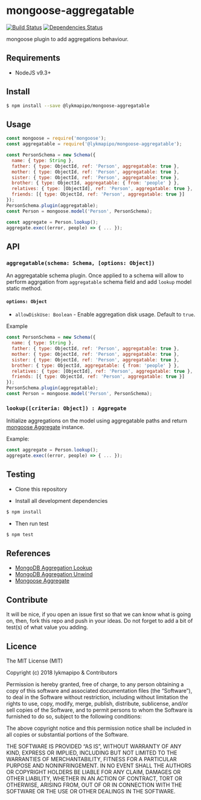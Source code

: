 # mongoose-aggregatable

[![Build Status](https://travis-ci.org/lykmapipo/mongoose-aggregatable.svg?branch=master)](https://travis-ci.org/lykmapipo/mongoose-aggregatable)
[![Dependencies Status](https://david-dm.org/lykmapipo/mongoose-aggregatable/status.svg)](https://david-dm.org/lykmapipo/mongoose-aggregatable)

mongoose plugin to add aggregations behaviour. 

## Requirements

- NodeJS v9.3+

## Install
```sh
$ npm install --save @lykmapipo/mongoose-aggregatable
```

## Usage

```javascript
const mongoose = require('mongoose');
const aggregatable = require('@lykmapipo/mongoose-aggregatable');

const PersonSchema = new Schema({
  name: { type: String },
  father: { type: ObjectId, ref: 'Person', aggregatable: true },
  mother: { type: ObjectId, ref: 'Person', aggregatable: true },
  sister: { type: ObjectId, ref: 'Person', aggregatable: true },
  brother: { type: ObjectId, aggregatable: { from: 'people' } },
  relatives: { type: [ObjectId], ref: 'Person', aggregatable: true },
  friends: [{ type: ObjectId, ref: 'Person', aggregatable: true }]
});
PersonSchema.plugin(aggregatable);
const Person = mongoose.model('Person', PersonSchema);

const aggregate = Person.lookup();
aggregate.exec((error, people) => { ... });

```

## API

### `aggregatable(schema: Schema, [options: Object])`
An aggregatable schema plugin. Once applied to a schema will allow to perform aggrgation from `aggregatable` schema field and add `lookup` model static method.

#### `options: Object`
- `allowDiskUse: Boolean` - Enable aggregation disk usage. Default to `true`.

Example
```js
const PersonSchema = new Schema({
  name: { type: String },
  father: { type: ObjectId, ref: 'Person', aggregatable: true },
  mother: { type: ObjectId, ref: 'Person', aggregatable: true },
  sister: { type: ObjectId, ref: 'Person', aggregatable: true },
  brother: { type: ObjectId, aggregatable: { from: 'people' } },
  relatives: { type: [ObjectId], ref: 'Person', aggregatable: true },
  friends: [{ type: ObjectId, ref: 'Person', aggregatable: true }]
});
PersonSchema.plugin(aggregatable);
const Person = mongoose.model('Person', PersonSchema);
```


### `lookup([criteria: Object]) : Aggregate`
Initialize aggregations on the model using aggregatable paths and return [mongoose Aggregate](https://mongoosejs.com/docs/api.html#Aggregate) instance.

Example:
```js
const aggregate = Person.lookup();
aggregate.exec((error, people) => { ... });
```

## Testing
* Clone this repository

* Install all development dependencies
```sh
$ npm install
```
* Then run test
```sh
$ npm test
```

## References
- [MongoDB Aggregation Lookup](https://docs.mongodb.com/manual/reference/operator/aggregation/lookup/)
- [MongoDB Aggregation Unwind](https://docs.mongodb.com/manual/reference/operator/aggregation/unwind/)
- [Mongoose Aggregate](https://mongoosejs.com/docs/api.html#Aggregate)


## Contribute
It will be nice, if you open an issue first so that we can know what is going on, then, fork this repo and push in your ideas. Do not forget to add a bit of test(s) of what value you adding.


## Licence
The MIT License (MIT)

Copyright (c) 2018 lykmapipo & Contributors

Permission is hereby granted, free of charge, to any person obtaining a copy of this software and associated documentation files (the “Software”), to deal in the Software without restriction, including without limitation the rights to use, copy, modify, merge, publish, distribute, sublicense, and/or sell copies of the Software, and to permit persons to whom the Software is furnished to do so, subject to the following conditions:

The above copyright notice and this permission notice shall be included in all copies or substantial portions of the Software.

THE SOFTWARE IS PROVIDED “AS IS”, WITHOUT WARRANTY OF ANY KIND, EXPRESS OR IMPLIED, INCLUDING BUT NOT LIMITED TO THE WARRANTIES OF MERCHANTABILITY, FITNESS FOR A PARTICULAR PURPOSE AND NONINFRINGEMENT. IN NO EVENT SHALL THE AUTHORS OR COPYRIGHT HOLDERS BE LIABLE FOR ANY CLAIM, DAMAGES OR OTHER LIABILITY, WHETHER IN AN ACTION OF CONTRACT, TORT OR OTHERWISE, ARISING FROM, OUT OF OR IN CONNECTION WITH THE SOFTWARE OR THE USE OR OTHER DEALINGS IN THE SOFTWARE. 